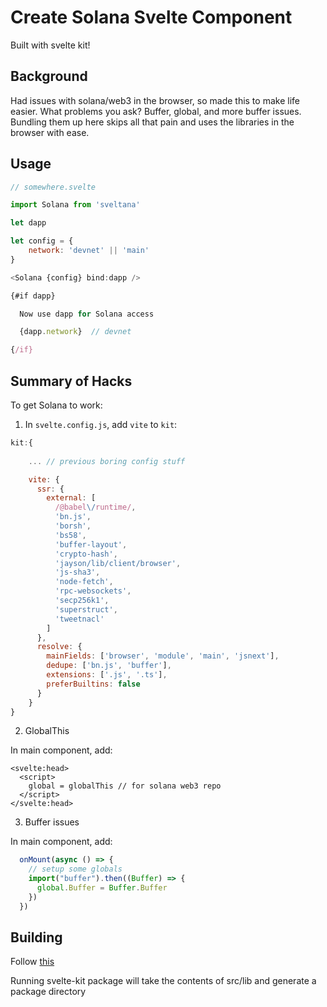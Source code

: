# Create Solana Svelte Component

Built with svelte kit!

## Background

Had issues with solana/web3 in the browser, so made this to make life easier. What problems you ask? Buffer, global, and more buffer issues. Bundling them up here skips all that pain and uses the libraries in the browser with ease.

## Usage

```js
// somewhere.svelte

import Solana from 'sveltana'

let dapp 

let config = {
    network: 'devnet' || 'main'
}

<Solana {config} bind:dapp />

{#if dapp}

  Now use dapp for Solana access

  {dapp.network}  // devnet

{/if}

```

## Summary of Hacks

To get Solana to work:

1. In `svelte.config.js`, add `vite` to `kit`: 

```js
kit:{
    
    ... // previous boring config stuff

    vite: {
      ssr: {
        external: [
          /@babel\/runtime/,
          'bn.js',
          'borsh',
          'bs58',
          'buffer-layout',
          'crypto-hash',
          'jayson/lib/client/browser',
          'js-sha3',
          'node-fetch',
          'rpc-websockets',
          'secp256k1',
          'superstruct',
          'tweetnacl'
        ]
      },
      resolve: {
        mainFields: ['browser', 'module', 'main', 'jsnext'],
        dedupe: ['bn.js', 'buffer'],
        extensions: ['.js', '.ts'],
        preferBuiltins: false
      }
    }
}
```

2. GlobalThis

In main component, add:

```svelte
<svelte:head>
  <script>
    global = globalThis // for solana web3 repo
  </script>
</svelte:head>
```

3. Buffer issues

In main component, add:

```js
  onMount(async () => {
    // setup some globals
    import("buffer").then((Buffer) => {
      global.Buffer = Buffer.Buffer
    })
  })

```

## Building

Follow [this](https://kit.svelte.dev/docs#packaging)

Running svelte-kit package will take the contents of src/lib and generate a package directory 

